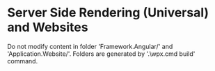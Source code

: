 ﻿# Server Side Rendering (Universal) and Websites

Do not modify content in folder 'Framework.Angular/' and 'Application.Website/'. Folders are generated by '.\wpx.cmd build' command.